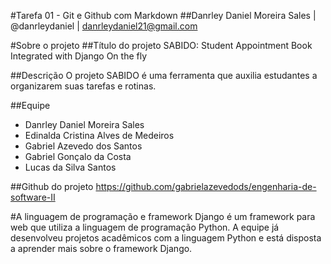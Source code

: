 #Tarefa 01 - Git e Github com Markdown
##Danrley Daniel Moreira Sales | @danrleydaniel | danrleydaniel21@gmail.com

#Sobre o projeto
##Título do projeto
SABIDO: Student Appointment Book Integrated with Django On the fly

##Descrição
O projeto SABIDO é uma ferramenta que auxilia estudantes a organizarem suas tarefas e rotinas.

##Equipe
 - Danrley Daniel Moreira Sales
 - Edinalda Cristina Alves de Medeiros
 - Gabriel Azevedo dos Santos
 - Gabriel Gonçalo da Costa
 - Lucas da Silva Santos

##Github do projeto
https://github.com/gabrielazevedods/engenharia-de-software-II

#A linguagem de programação e framework
Django é um framework para web que utiliza a linguagem de programação Python. A equipe já desenvolveu projetos acadêmicos com a linguagem Python e está disposta a aprender mais sobre o framework Django.